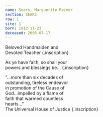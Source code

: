 ```yaml
---
name: Sears, Marguerite Reimer
section: SEARS
row: 1
site: 1
born: 1912-11-23
deceased: 2006-07-17
---
```


Beloved Handmaiden and \
Devoted Teacher
{.inscription}

As ye have faith, so shall your \
powers and blessings be...
{.inscription}

"...more than six decades of \
outstanding, tireless endeavor \
in promotion of the Cause of \
God...impelled by a flame of \
faith that warmed countless \
hearts..." \
The Universal House of Justice
{.inscription}

